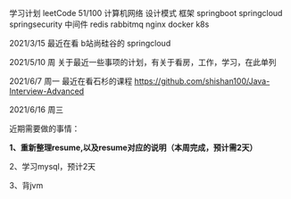 学习计划
leetCode 51/100
计算机网络
设计模式
框架
    springboot springcloud springsecurity
中间件
    redis rabbitmq nginx docker k8s

2021/3/15
最近在看 b站尚硅谷的 springcloud

2021/5/10 周
关于最近一些事项的计划，有关于看房，工作，学习，在此单列

2021/6/7 周一
最近在看石杉的课程
https://github.com/shishan100/Java-Interview-Advanced

2021/6/16 周三

近期需要做的事情：

**1、重新整理resume,以及resume对应的说明（本周完成，预计需2天）**

2、学习mysql，预计2天

3、背jvm